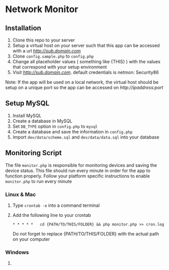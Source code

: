 # Network Monitor

## Installation
1. Clone this repo to your server
2. Setup a virtual host on your server such that this app can be accessed with a url *http://sub.domain.com*
3. Clone `config.sample.php` to `config.php`
4. Change all placeholder values ( something like {THIS} ) with the values that correspond with your setup environment
5. Visit *http://sub.domain.com*.
	default credentials is netmon: Security86

Note: If the app will be used on a local network, the virtual host should be setup on a unique port so the app can be accessed on *http://ipaddress:port*

## Setup MySQL
1. Install MySQL
2. Create a database in MySQL
3. Set `DB_TYPE` option in `config.php` to `mysql`
4. Create a database and save the information in `config.php`
5. Import `dev/data/scheme.sql` and `dev/data/data.sql` into your database

## Monitoring Script
The file `monitor.php` is responsible for monitoring devices and saving the device status. This file should run every minute in order for the app to function properly. Follow your platform specific instructions to enable `monitor.php` to run every minute

### Linux & Mac
1. Type `crontab -e` into a command terminal
2. Add the following line to your crontab
   
   `* * * * *	cd {PATH/TO/THIS/FOLDER} && php monitor.php >> cron.log`

   Do not forget to replace {PATH/TO/THIS/FOLDER} with the actual path on your computer

### Windows
1. 